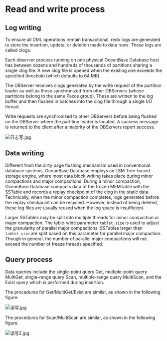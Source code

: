 Read and write process 
===========================================



Log writing 
--------------------

To ensure all DML operations remain transactional, redo logs are generated to store the insertion, update, or deletion made to data rows. These logs are called clogs.

Each observer process running on one physical OceanBase Database host has between dozens and hundreds of thousands of partitions sharing a single clog file. A new clog file is opened when the existing one exceeds the specified threshold (which defaults to 64 MB).

The OBServer receives clogs generated by the write request of the partition leader as well as those synchronized from other OBServers (whose partitions belong to the same Paxos group). These are written to the log buffer and then flushed in batches into the clog file through a single I/O thread.

Write requests are synchronized to other OBServers before being flushed on the OBServer where the partition leader is located. A success message is returned to the client after a majority of the OBServers report success.

![日志写.jpg](https://help-static-aliyun-doc.aliyuncs.com/assets/img/en-US/8406460261/p184509.jpg "日志写.jpg")

Data writing 
---------------------

Different from the dirty page flushing mechanism used in conventional database systems, OceanBase Database employs an LSM Tree-based storage engine, where most data block writing takes place during minor compactions and major compactions. During a minor compaction, OceanBase Database compacts data of the frozen MEMTable with the SSTable and records a replay checkpoint of the clog in the static data. Technically, when the minor compaction completes, logs generated before the replay checkpoint can be recycled. However, instead of being deleted, these log files are usually reused when the log space is insufficient.

Larger SSTables may be split into multiple threads for minor compaction or major compaction. The table-wide parameter `tablet_size` is used to adjust the granularity of parallel major compactions. SSTables larger than `tablet_size` are split based on this parameter for parallel major compaction. Though in general, the number of parallel major compactions will not exceed the number of freeze threads specified.

Query process 
----------------------

Data queries include the single-point query Get, multiple-point query MultiGet, single-range query Scan, multiple-range query MultiScan, and the Exist query which is performed during insertion. 

The procedures for Get/MultiGet/Exist are similar, as shown in the following figure.

![读写.jpg](https://help-static-aliyun-doc.aliyuncs.com/assets/img/en-US/8406460261/p184510.jpg "读写.jpg")

The procedures for Scan/MultiScan are similar, as shown in the following figure.

![读写2.jpg](https://help-static-aliyun-doc.aliyuncs.com/assets/img/en-US/8406460261/p184511.jpg "读写2.jpg")
